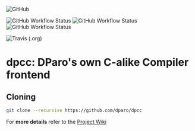 ![GitHub](https://img.shields.io/github/license/dparo/dpcc)

![GitHub Workflow Status](https://img.shields.io/github/workflow/status/dparo/dpcc/linux-build-test?label=Linux%20Build)
![GitHub Workflow Status](https://img.shields.io/github/workflow/status/dparo/dpcc/macos-build-test?label=MacOS%20Build)
![GitHub Workflow Status](https://img.shields.io/github/workflow/status/dparo/dpcc/windows-build-test?label=Windows%20Build)


![Travis (.org)](https://img.shields.io/travis/dparo/dpcc?label=Travis%20CI%20build)



# dpcc: DParo's own C-alike Compiler frontend

## Cloning

```sh
git clone --recursive https://github.com/dparo/dpcc
```
For **more details** refer to the [Project Wiki](https://github.com/dparo/dpcc/wiki)
